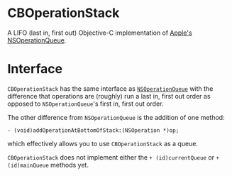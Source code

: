 CBOperationStack
================

A LIFO (last in, first out) Objective-C implementation of [Apple's NSOperationQueue](https://developer.apple.com/library/mac/#documentation/Cocoa/Reference/NSOperationQueue_class/Reference/Reference.html). 


Interface
=========

`CBOperationStack` has the same interface as [`NSOperationQueue`](https://developer.apple.com/library/mac/#documentation/Cocoa/Reference/NSOperationQueue_class/Reference/Reference.html) with the difference that operations are (roughly) run a last in, first out order as opposed to `NSOperationQueue`'s first in, first out order. 

The other difference from `NSOperationQueue` is the addition of one method:

    - (void)addOperationAtBottomOfStack:(NSOperation *)op;

which effectively allows you to use `CBOperationStack` as a queue. 

`CBOperationStack` does not implement either the `+ (id)currentQueue` or `+ (id)mainQueue` methods yet.
